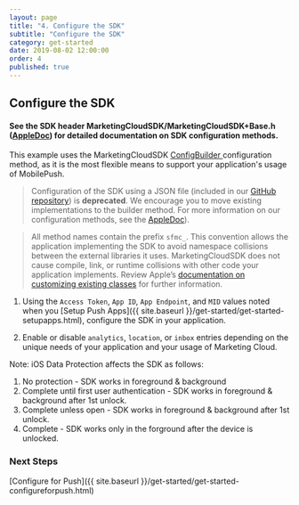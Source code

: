 ```yaml
---
layout: page
title: "4. Configure the SDK"
subtitle: "Configure the SDK"
category: get-started
date: 2019-08-02 12:00:00
order: 4
published: true
---
```


## Configure the SDK

#### See the SDK header MarketingCloudSDK/MarketingCloudSDK+Base.h ([AppleDoc](https://salesforce-marketingcloud.github.io/MarketingCloudSDK-iOS/appledoc/Classes/MarketingCloudSDK.html)) for detailed documentation on SDK configuration methods.

This example uses the MarketingCloudSDK [ConfigBuilder ](https://salesforce-marketingcloud.github.io/MarketingCloudSDK-iOS/appledoc/Classes/MarketingCloudSDK.html#//api/name/sfmc_configureWithDictionary:error:) configuration method, as it is the most flexible means to support your application's usage of MobilePush.

> Configuration of the SDK using a JSON file (included in our [GitHub repository](https://github.com/salesforce-marketingcloud/MarketingCloudSDK-iOS)) is **deprecated**. We encourage you to move existing implementations to the builder method. For more information on our configuration methods, see the [AppleDoc](https://salesforce-marketingcloud.github.io/MarketingCloudSDK-iOS/appledoc/Classes/MarketingCloudSDK.html)).

> All method names contain the prefix `sfmc_`. This convention allows the application implementing the SDK to avoid namespace collisions between the external libraries it uses. MarketingCloudSDK does not cause compile, link, or runtime collisions with other code your application implements. Review Apple’s [documentation on customizing existing classes](https://developer.apple.com/library/content/documentation/Cocoa/Conceptual/ProgrammingWithObjectiveC/CustomizingExistingClasses/CustomizingExistingClasses.html#//apple_ref/doc/uid/TP40011210-CH6-SW4) for further information.

1. Using the `Access Token`, `App ID`, `App Endpoint`, and `MID` values noted when you [Setup Push Apps]({{ site.baseurl }}/get-started/get-started-setupapps.html), configure the SDK in your application.

    <script src="https://gist.github.com/018c4f6f89501a4599031a701563441b.js"></script>

1. Enable or disable `analytics`, `location`, or `inbox` entries depending on the unique needs of your application and your usage of Marketing Cloud.

Note: iOS Data Protection affects the SDK as follows:
1. No protection - SDK works in foreground & background
2. Complete until first user authentication - SDK works in foreground & background after 1st unlock.
3. Complete unless open - SDK works in foreground & background after 1st unlock.
4. Complete - SDK works only in the forground after the device is unlocked.

  
### Next Steps

[Configure for Push]({{ site.baseurl }}/get-started/get-started-configureforpush.html)
